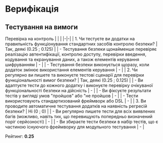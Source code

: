 # Верифікація

## Тестування на вимоги

Перевірка на контроль
| | |
|-|-|
| 1. Чи тестуєте ви додатки на правильність функціонування стандартних засобів контролю безпеки? | Так, деякі (0.25 ; 0.125) |
| 	- Тестування безпеки щонайменше перевіряє реалізацію автентифікації, контролю доступу, перевірки введення, кодування та екранування даних, а також елементів керування шифруванням | - |
| 	- Тестування безпеки виконується щоразу, коли додаток змінює використання елементів керування | - |
| 2. Чи регулярно ви пишете та виконуєте тестові сценарії для перевірки функціональності вимог безпеки? | Так, деякі (0.25 ; 0.125) |
| 	- Ви адаптуєте тести до кожного додатку і виконуєте перевірку очікуваної функціональності безпеки на дійсність | - |
| 	- Ви фіксуєте результати тестів у вигляді умов "пройшов" або "не пройшов | - |
| 	- Тести використовують стандартизований фреймворк або DSL | - |
| 3. Ви проводите автоматичне тестування додатків на наявність регресій безпеки? | Ні (0 ; 0) |
| 	- Ви регулярно пишете тести для всіх виявлених багів (можливо, навіть тих, що перевищують попередньо визначений поріг серйозності) | - |
| 	- Ви збираєте тести безпеки в набір тестів, що є частиною існуючого фреймворку для модульного тестування | - |

Рейтинг: **0.25**
